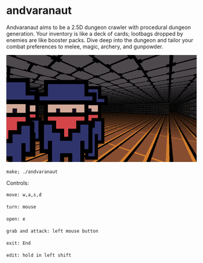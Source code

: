 # andvaranaut

Andvaranaut aims to be a 2.5D dungeon crawler with procedural dungeon generation.
Your inventory is like a deck of cards; lootbags dropped by enemies are like booster packs.
Dive deep into the dungeon and tailor your combat preferences to melee, magic, archery, and gunpowder.

![Screenshot](scrots/2017-10-14-155456_800x450_scrot.png)

    make; ./andvaranaut

Controls:

    move: w,a,s,d

    turn: mouse

    open: e

    grab and attack: left mouse button

    exit: End

    edit: hold in left shift
